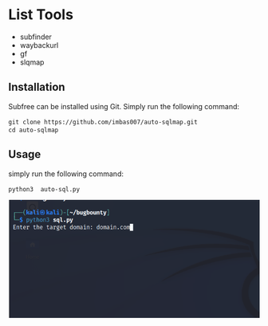 # List Tools

- subfinder
- waybackurl
- gf
- slqmap


## Installation

Subfree can be installed using Git. Simply run the following command:

```console
git clone https://github.com/imbas007/auto-sqlmap.git
cd auto-sqlmap
```

## Usage

simply run the following command:

```
python3  auto-sql.py
```

<p align="center">
    <img src="https://raw.githubusercontent.com/imbas007/auto-sqlmap/main/Screenshot_19.png" />
</p>
